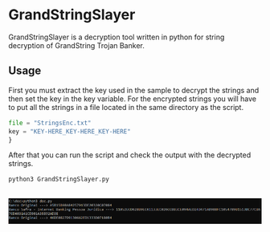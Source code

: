 
# GrandStringSlayer

GrandStringSlayer is a decryption tool written in python for string decryption of GrandString Trojan Banker.


## Usage

First you must extract the key used in the sample to decrypt the strings and then set the key in the key variable. For the encrypted strings you will have to put all the strings in a file located in the same directory as the script.
```python
file = "StringsEnc.txt"
key = "KEY-HERE_KEY-HERE_KEY-HERE"
}
```
After that you can run the script and check the output with the decrypted strings.
```
python3 GrandStringSlayer.py
```
&nbsp;
![App Screenshot](https://github.com/Xienim/GrandStringSlayer/blob/main/decryptor.png)
